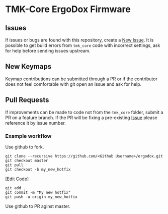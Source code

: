 # TMK-Core ErgoDox Firmware

## Issues

If issues or bugs are found with this repository, create a [New Issue](https://github.com/ergodox/ergodox/issues/new). It is possible to get build errors from `tmk_core` code with incorrect settings, ask for help before sending issues upstream.

## New Keymaps

Keymap contributions can be submitted through a PR or if the contributor does not feel comfortable with git open an Issue and ask for help.

## Pull Requests

If improvements can be made to code not from the `tmk_core` folder, submit a PR on a feature branch. If the PR will be fixing a pre-existing [Issue](https://github.com/ergodox/ergodox/issues) please reference it by issue number.


### Example workflow

Use github to fork.

```
git clone --recursive https://github.com/<Github Username>/ergodox.git
git checkout master
git pull
git checkout -b my_new_hotfix
```

[Edit Code]

```
git add .
git commit -m "My new hotfix"
git push -u origin my_new_hotfix
```

Use github to PR aginst master.
